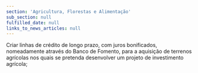 ```yaml
---
section: 'Agricultura, Florestas e Alimentação'
sub_section: null
fulfilled_date: null
links_to_news_articles: null
---
```


Criar linhas de crédito de longo prazo, com juros bonificados, nomeadamente através do Banco de Fomento, para a aquisição de terrenos agrícolas nos quais se pretenda desenvolver um projeto de investimento agrícola;